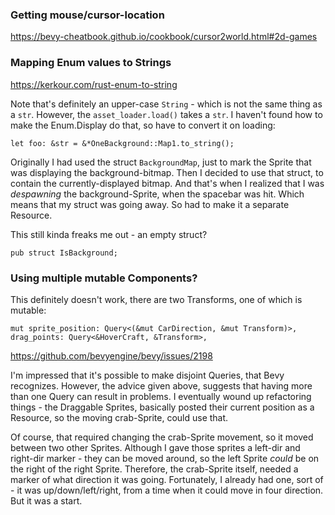 ### Getting mouse/cursor-location

https://bevy-cheatbook.github.io/cookbook/cursor2world.html#2d-games

### Mapping Enum values to Strings

https://kerkour.com/rust-enum-to-string

Note that's definitely an upper-case `String` - which is not the same
thing as a `str`. However, the `asset_loader.load()` takes a `str`.
I haven't found how to make the Enum.Display do that, so have to
convert it on loading:

    let foo: &str = &*OneBackground::Map1.to_string();

Originally I had used the struct `BackgroundMap`, just to mark the Sprite that
was displaying the background-bitmap. Then I decided to use that struct, to
contain the currently-displayed bitmap. And that's when I realized that I was
*despawning* the background-Sprite, when the spacebar was hit. Which means that
my struct was going away. So had to make it a separate Resource.

This still kinda freaks me out - an empty struct?

    pub struct IsBackground;

### Using multiple mutable Components?
This definitely doesn't work, there are two Transforms, one of which is mutable:

    mut sprite_position: Query<(&mut CarDirection, &mut Transform)>,
    drag_points: Query<&HoverCraft, &Transform>,

https://github.com/bevyengine/bevy/issues/2198

I'm impressed that it's possible to make disjoint Queries, that Bevy recognizes. However, the
advice given above, suggests that having more than one Query can result in problems. I eventually
wound up refactoring things - the Draggable Sprites, basically posted their current
position as a Resource, so the moving crab-Sprite, could use that.

Of course, that required changing the crab-Sprite movement, so it moved between two other Sprites.
Although I gave those sprites a left-dir and right-dir marker - they can be moved around, so
the left Sprite *could* be on the right of the right Sprite. Therefore, the crab-Sprite itself,
needed a marker of what direction it was going. Fortunately, I already had one, sort of -
it was up/down/left/right, from a time when it could move in four direction. But it was a start.
